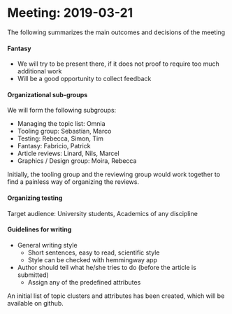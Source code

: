 # Meeting: 2019-03-21

The following summarizes the main outcomes and decisions of the meeting

#### Fantasy 

* We will try to be present there, if it does not proof to require too much additional work
* Will be a good opportunity to collect feedback 

#### Organizational sub-groups
We will form the following subgroups: 

* Managing the topic list: Omnia 
* Tooling group: Sebastian, Marco
* Testing: Rebecca, Simon, Tim
* Fantasy: Fabricio, Patrick
* Article reviews: Linard, Nils, Marcel
* Graphics / Design group: Moira, Rebecca

Initially, the tooling group and the reviewing group would work together to find a painless way of organizing the reviews.
	
#### Organizing testing 

Target audience: University students, Academics of any discipline

#### Guidelines for writing

* General writing style		
    * Short sentences, easy to read, scientific style
    * Style can be checked with hemmingway app 
* Author should tell what he/she tries to do (before the article is submitted)
    * Assign any of the predefined attributes


An initial list of topic clusters and attributes has been created, which will be available on github.

